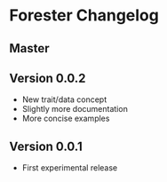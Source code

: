 # Forester Changelog

## Master

## Version 0.0.2
- New trait/data concept
- Slightly more documentation
- More concise examples

## Version 0.0.1
- First experimental release

